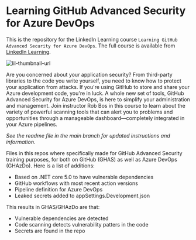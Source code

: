 # Learning GitHub Advanced Security for Azure DevOps
This is the repository for the LinkedIn Learning course `Learning GitHub Advanced Security for Azure DevOps`. The full course is available from [LinkedIn Learning][lil-course-url].

![lil-thumbnail-url]

Are you concerned about your application security? From third-party libraries to the code you write yourself, you need to know how to protect your application from attacks. If you're using GitHub to store and share your Azure development code, you're in luck. A whole new set of tools, GitHub Advanced Security for Azure DevOps, is here to simplify your administration and management. Join instructor Rob Bos in this course to learn about the variety of powerful scanning tools that can alert you to problems and opportunities through a manageable dashboard—completely integrated in your Azure pipelines.

_See the readme file in the main branch for updated instructions and information._

Files in this repos where specifically made for GitHub Advanced Security training purposes, for both on GitHub (GHAS) as well as Azure DevOps (GHAzDo). Here is a list of additions:
- Based on .NET core 5.0 to have vulnerable dependencies
- GitHub workflows with most recent action versions
- Pipeline definition for Azure DevOps
- Leaked secrets added to appSettings.Development.json

This results in GHAS/GHAzDo are that:
- Vulnerable dependencies are detected
- Code scanning detects vulnerability patters in the code
- Secrets are found in the repo

[0]: # (Replace these placeholder URLs with actual course URLs)

[lil-course-url]: https://www.linkedin.com/learning/learning-github-advanced-security-for-azure-devops
[lil-thumbnail-url]: https://media.licdn.com/dms/image/D4D0DAQF_obeGgWur_Q/learning-public-crop_675_1200/0/1702946735119?e=2147483647&v=beta&t=hF7z75N6E1Anz2pHuhMwRK_pLy9qLkoPpyruxYawtU0
